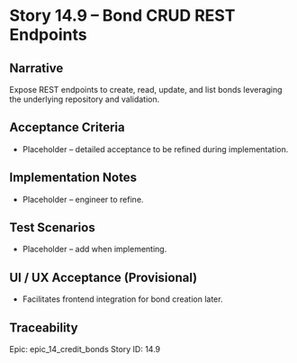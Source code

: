 # Story 14.9 – Bond CRUD REST Endpoints

## Narrative
Expose REST endpoints to create, read, update, and list bonds leveraging the underlying repository and validation.

## Acceptance Criteria
- Placeholder – detailed acceptance to be refined during implementation.

## Implementation Notes
- Placeholder – engineer to refine.

## Test Scenarios
- Placeholder – add when implementing.

## UI / UX Acceptance (Provisional)
- Facilitates frontend integration for bond creation later.

## Traceability
Epic: epic_14_credit_bonds
Story ID: 14.9
